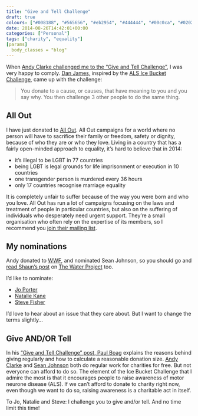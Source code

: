 ```yaml
---
title: "Give and Tell Challenge"
draft: true
colours: ["#008188", "#565656", "#eb2954", "#444444", "#00c0ca", "#020202", "#e4bb07"]
date: 2014-08-26T14:42:01+00:00
categories: ["Personal"]
tags: ["charity", "equality"]
[params]
  body_classes = "blog"
---
```


When [Andy Clarke challenged me to the “Give and Tell Challenge”](http://stuffandnonsense.co.uk/blog/about/give-and-tell-challenge), I was very happy to comply. [Dan James,](http://www.ceoblues.com/archive/2014/august/giveandtell) inspired by the [ALS Ice Bucket Challenge](https://en.wikipedia.org/wiki/Ice_Bucket_Challenge), came up with the challenge:

> You donate to a cause, or causes, that have meaning to you and you say why. You then challenge 3 other people to do the same thing.

## All Out

I have just donated to [All Out](https://allout.org/en). All Out campaigns for a world where no person will have to sacrifice their family or freedom, safety or dignity, because of who they are or who they love. Living in a country that has a fairly open-minded approach to equality, it’s hard to believe that in 2014:

* it’s illegal to be LGBT in 77 countries
* being LGBT is legal grounds for life imprisonment or execution in 10 countries
* one transgender person is murdered every 36 hours
* only 17 countries recognise marriage equality

It is completely unfair to suffer because of the way you were born and who you love. All Out has run a lot of campaigns focusing on the laws and treatment of people in particular countries, but also on the suffering of individuals who desperately need urgent support. They’re a small organisation who often rely on the expertise of its members, so I recommend you [join their mailing list](https://allout.org/en/about).

## My nominations

Andy donated to [WWF](https://support.wwf.org.uk/adopt-a-gorilla/), and nominated Sean Johnson, so you should go and [read Shaun’s post](https://medium.com/@seanuk/give-and-tell-challenge-834534af3373) on [The Water Project](http://thewaterproject.org/) too.

I’d like to nominate:

* [Jo Porter](http://twitter.com/joanna_p)
* [Natalie Kane](http://twitter.com/nd_kane)
* [Steve Fisher](http://twitter.com/hellofisher)

I’d love to hear about an issue that they care about. But I want to change the terms slightly…

## Give AND/OR Tell

In his [“Give and Tell Challenge” post, Paul Boag](https://medium.com/@boagworld/the-ice-bucket-challenge-e0663fbf6544) explains the reasons behind giving regularly and how to calculate a reasonable donation size. [Andy Clarke](http://stuffandnonsense.co.uk/blog/about/give-and-tell-challenge) and [Sean Johnson](https://medium.com/@seanuk/give-and-tell-challenge-834534af3373) both do regular work for charities for free. But not everyone can afford to do so. The element of the Ice Bucket Challenge that I admire the most is that it encourages people to raise awareness of motor neurone disease (ALS). If we can’t afford to donate to charity right now, even though we want to do so, raising awareness is a charitable act in itself.

To Jo, Natalie and Steve: I challenge you to give and/or tell. And no time limit this time!

	